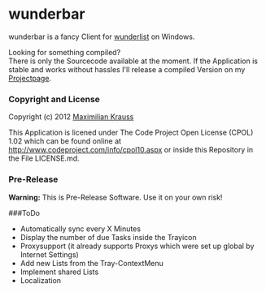 wunderbar
=========

wunderbar is a fancy Client for [wunderlist](http://www.wunderlist.com) on Windows.

Looking for something compiled?<br />
There is only the Sourcecode available at the moment. If the Application is stable and works without hassles I'll release a compiled Version on my [Projectpage](http://coffeeinjection.com#projects).


### Copyright and License
Copyright (c) 2012 [Maximilian Krauss](http://coffeeInjection.com)

This Application is licened under The Code Project Open License (CPOL) 1.02 which can be found online at <http://www.codeproject.com/info/cpol10.aspx> or inside this Repository in the File LICENSE.md.

### Pre-Release
**Warning:** This is Pre-Release Software. Use it on your own risk!

###ToDo
* Automatically sync every X Minutes
* Display the number of due Tasks inside the Trayicon
* Proxysupport (it already supports Proxys which were set up global by Internet Settings)
* Add new Lists from the Tray-ContextMenu
* Implement shared Lists
* Localization